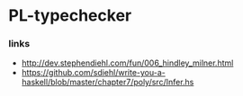 # PL-typechecker

### links

- http://dev.stephendiehl.com/fun/006_hindley_milner.html
- https://github.com/sdiehl/write-you-a-haskell/blob/master/chapter7/poly/src/Infer.hs

